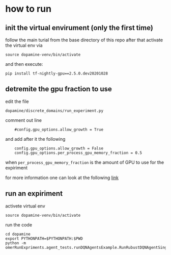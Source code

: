 # how to run
## init the virtual envirument (only the first time)
follow the main turial from the base directory of this repo 
after that activate the virtual env via 
```
source dopamine-venv/bin/activate
```
and then execute:
```
pip install tf-nightly-gpu==2.5.0.dev20201028
```
## detremite the gpu fraction to use
edit the file
```
dopamine/discrete_domains/run_experiment.py
```
comment out line 
```
    #config.gpu_options.allow_growth = True 
```
and add after it the following
```
    config.gpu_options.allow_growth = False
    config.gpu_options.per_process_gpu_memory_fraction = 0.5

```
when `per_process_gpu_memory_fraction` is the amount of GPU to use for the expiriment

for more information one can look at the following [link](https://stackoverflow.com/questions/34199233/how-to-prevent-tensorflow-from-allocating-the-totality-of-a-gpu-memory)
## run an expiriment
activete virtual env
```
source dopamine-venv/bin/activate
```
run the code
```
cd dopamine
export PYTHONPATH=$PYTHONPATH:$PWD
python -m omerRunExpriments.agent_tests.runDQNAgentsExample.RunRubustDQNAgentSingleGameTest.runExpiriments
```
